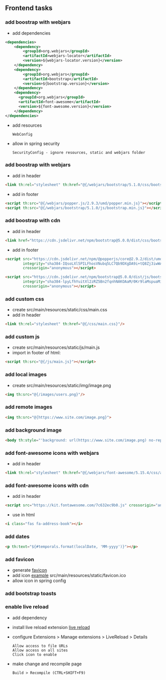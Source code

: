 ## Frontend tasks

### add boostrap with webjars
- add dependencies
```xml
<dependencies>
    <dependency>
        <groupId>org.webjars</groupId>
        <artifactId>webjars-locator</artifactId>
        <version>${webjars-locator.version}</version>
    </dependency>
    <dependency>
        <groupId>org.webjars</groupId>
        <artifactId>bootstrap</artifactId>
        <version>${bootstrap.version}</version>
    </dependency>
    <dependency>
      <groupId>org.webjars</groupId>
      <artifactId>font-awesome</artifactId>
      <version>${font-awesome.version}</version>
    </dependency>
</dependencies>
```

- add resources

      WebConfig

- allow in spring security

      SecurityConfig - ignore resources, static and webjars folder

### add boostrap with webjars
- add in header
```html
<link th:rel="stylesheet" th:href="@{/webjars/bootstrap/5.1.0/css/bootstrap.min.css}"/>
```

- add in footer
```html
<script th:src="@{/webjars/popper.js/2.9.3/umd/popper.min.js}"></script>
<script th:src="@{/webjars/bootstrap/5.1.0/js/bootstrap.min.js}"></script>
```

### add boostrap with cdn
- add in header
```html
<link href="https://cdn.jsdelivr.net/npm/bootstrap@5.0.0/dist/css/bootstrap.min.css" rel="stylesheet" integrity="sha384-wEmeIV1mKuiNpC+IOBjI7aAzPcEZeedi5yW5f2yOq55WWLwNGmvvx4Um1vskeMj0" crossorigin="anonymous">
```

- add in footer
```html
<script src="https://cdn.jsdelivr.net/npm/@popperjs/core@2.9.2/dist/umd/popper.min.js"
        integrity="sha384-IQsoLXl5PILFhosVNubq5LC7Qb9DXgDA9i+tQ8Zj3iwWAwPtgFTxbJ8NT4GN1R8p"
        crossorigin="anonymous"></script>

<script src="https://cdn.jsdelivr.net/npm/bootstrap@5.0.0/dist/js/bootstrap.min.js"
        integrity="sha384-lpyLfhYuitXl2zRZ5Bn2fqnhNAKOAaM/0Kr9laMspuaMiZfGmfwRNFh8HlMy49eQ"
        crossorigin="anonymous"></script>
```

### add custom css
- create src/main/resources/static/css/main.css
- add in header
```html
<link th:rel="stylesheet" th:href="@{/css/main.css}"/>
```

### add custom js
- create src/main/resources/static/js/main.js
- import in footer of html:
```html
<script th:src="@{/js/main.js}"></script>
```

### add local images
- create src/main/resources/static/img/image.png
```html
<img th:src="@{/images/users.png}"/>
```

### add remote images
```html
<img th:src="@{https://www.site.com/image.png}">
```

### add background image
```html
<body th:style="'background: url(https://www.site.com/image.png) no-repeat center center fixed;'">
```

### add font-awesome icons with webjars
- add in header
```html
<link th:rel="stylesheet" th:href="@{/webjars/font-awesome/5.15.4/css/all.min.css}"/>
```

### add font-awesome icons with cdn
- add in header
```html
<script src="https://kit.fontawesome.com/7c632ec9b0.js" crossorigin="anonymous"></script>
```

- use in html
```html
<i class="fas fa-address-book"></i>
```

### add dates
```html
<p th:text="${#temporals.format(localDate, 'MM-yyyy')}"></p>
```

### add favicon
- generate [favicon](https://favicon.io/favicon-generator/)
- add icon [example](https://www.baeldung.com/spring-boot-favicon)
  src/main/resources/static/favicon.ico
- allow icon in spring config

### add bootstrap toasts


### enable live reload
- add dependency
- install live reload extension
  [live reload](https://chrome.google.com/webstore/detail/livereload/jnihajbhpnppcggbcgedagnkighmdlei?hl=en)
- configure Extensions > Manage extensions > LiveReload > Details

      Allow access to file URLs
      Allow access on all sites
      Click icon to enable

- make change and recompile page

      Build > Recompile (CTRL+SHIFT+F9)
